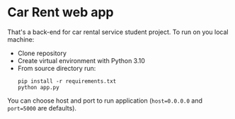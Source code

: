 # Car Rent web app
That's a back-end for car rental service student project.
To run on you local machine:
- Clone repository
- Create virtual environment with Python 3.10 
- From source directory run:
    ```shell
    pip install -r requirements.txt
    python app.py
    ```
You can choose host and port to run application (`host=0.0.0.0` and `port=5000` are defaults).